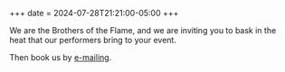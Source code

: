 +++
date = 2024-07-28T21:21:00-05:00
+++

We are the Brothers of the Flame, and we are inviting you to bask in the
heat that our performers bring to your event.

Then book us by <a href="mailto:booking@brothersoftheflame.com">e-mailing</a>.
